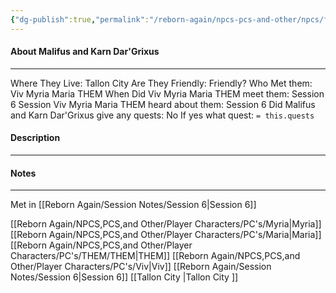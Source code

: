 ```yaml
---
{"dg-publish":true,"permalink":"/reborn-again/npcs-pcs-and-other/npcs/friendly/malifus-and-karn-dar-grixus/"}
---
```



#### About Malifus and Karn Dar'Grixus
---
Where They Live: Tallon City 
Are They Friendly: Friendly?
Who Met them: Viv Myria Maria THEM
When Did Viv Myria Maria THEM meet them: Session 6
Session Viv Myria Maria THEM heard about them: Session 6
Did Malifus and Karn Dar'Grixus give any quests: No
	If yes what quest: `= this.quests`


#### Description


---

#### Notes
---
Met in [[Reborn Again/Session Notes/Session 6\|Session 6]]

[[Reborn Again/NPCS,PCS,and Other/Player Characters/PC's/Myria\|Myria]]
[[Reborn Again/NPCS,PCS,and Other/Player Characters/PC's/Maria\|Maria]]
[[Reborn Again/NPCS,PCS,and Other/Player Characters/PC's/THEM/THEM\|THEM]]
[[Reborn Again/NPCS,PCS,and Other/Player Characters/PC's/Viv\|Viv]]
[[Reborn Again/Session Notes/Session 6\|Session 6]]
[[Tallon City \|Tallon City ]]
